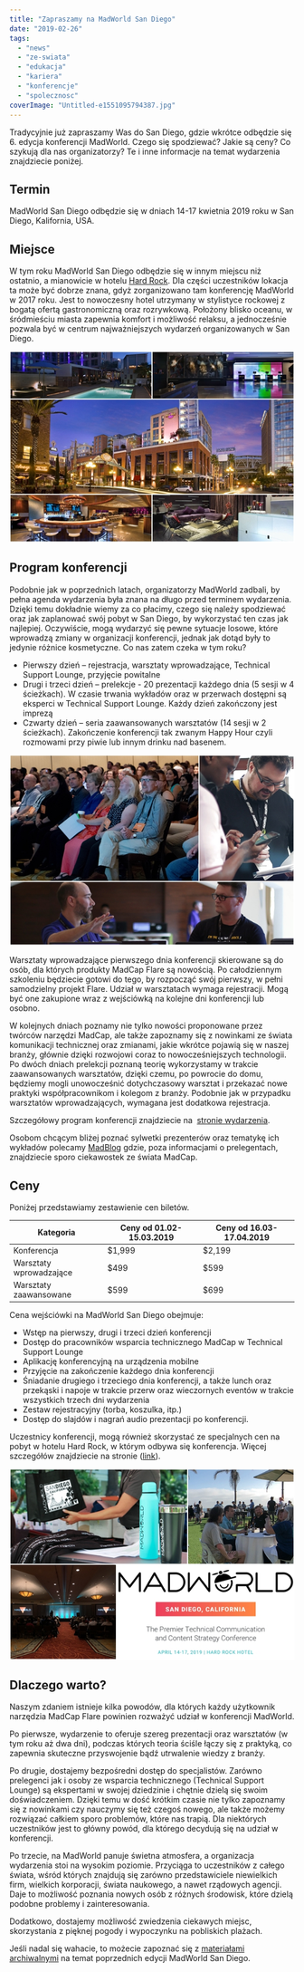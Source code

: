 ```yaml
---
title: "Zapraszamy na MadWorld San Diego"
date: "2019-02-26"
tags:
  - "news"
  - "ze-swiata"
  - "edukacja"
  - "kariera"
  - "konferencje"
  - "spolecznosc"
coverImage: "Untitled-e1551095794387.jpg"
---
```


Tradycyjnie już zapraszamy Was do San Diego, gdzie wkrótce odbędzie się 6.
edycja konferencji MadWorld. Czego się spodziewać? Jakie są ceny? Co szykują dla
nas organizatorzy? Te i inne informacje na temat wydarzenia znajdziecie poniżej.

## Termin

MadWorld San Diego odbędzie się w dniach 14-17 kwietnia 2019 roku w San Diego,
Kalifornia, USA.

## Miejsce

W tym roku MadWorld San Diego odbędzie się w innym miejscu niż ostatnio, a
mianowicie w hotelu [Hard Rock](http://www.hardrockhotelsd.com/). Dla części
uczestników lokacja ta może być dobrze znana, gdyż zorganizowano tam konferencję
MadWorld w 2017 roku. Jest to nowoczesny hotel utrzymany w stylistyce rockowej z
bogatą ofertą gastronomiczną oraz rozrywkową. Położony blisko oceanu, w
śródmieściu miasta zapewnia komfort i możliwość relaksu, a jednocześnie pozwala
być w centrum najważniejszych wydarzeń organizowanych w San Diego.

![](images/page2.jpg)

## Program konferencji

Podobnie jak w poprzednich latach, organizatorzy MadWorld zadbali, by pełna
agenda wydarzenia była znana na długo przed terminem wydarzenia. Dzięki temu
dokładnie wiemy za co płacimy, czego się należy spodziewać oraz jak zaplanować
swój pobyt w San Diego, by wykorzystać ten czas jak najlepiej. Oczywiście, mogą
wydarzyć się pewne sytuacje losowe, które wprowadzą zmiany w organizacji
konferencji, jednak jak dotąd były to jedynie różnice kosmetyczne. Co nas zatem
czeka w tym roku?

- Pierwszy dzień – rejestracja, warsztaty wprowadzające, Technical Support
  Lounge, przyjęcie powitalne
- Drugi i trzeci dzień – prelekcje - 20 prezentacji każdego dnia (5 sesji w 4
  ścieżkach). W czasie trwania wykładów oraz w przerwach dostępni są eksperci w
  Technical Support Lounge. Każdy dzień zakończony jest imprezą
- Czwarty dzień – seria zaawansowanych warsztatów (14 sesji w 2 ścieżkach).
  Zakończenie konferencji tak zwanym Happy Hour czyli rozmowami przy piwie lub
  innym drinku nad basenem.

![](images/page1.jpg)

Warsztaty wprowadzające pierwszego dnia konferencji skierowane są do osób, dla
których produkty MadCap Flare są nowością. Po całodziennym szkoleniu będziecie
gotowi do tego, by rozpocząć swój pierwszy, w pełni samodzielny projekt Flare.
Udział w warsztatach wymaga rejestracji. Mogą być one zakupione wraz z
wejściówką na kolejne dni konferencji lub osobno.

W kolejnych dniach poznamy nie tylko nowości proponowane przez twórców narzędzi
MadCap, ale także zapoznamy się z nowinkami ze świata komunikacji technicznej
oraz zmianami, jakie wkrótce pojawią się w naszej branży, głównie dzięki
rozwojowi coraz to nowocześniejszych technologii. Po dwóch dniach prelekcji
poznaną teorię wykorzystamy w trakcie zaawansowanych warsztatów, dzięki czemu,
po powrocie do domu, będziemy mogli unowocześnić dotychczasowy warsztat i
przekazać nowe praktyki współpracownikom i kolegom z branży. Podobnie jak w
przypadku warsztatów wprowadzających, wymagana jest dodatkowa rejestracja.

Szczegółowy program konferencji znajdziecie na 
[stronie wydarzenia](https://www.madcapsoftware.com/conference/madworld-2019/schedule/#content).

Osobom chcącym bliżej poznać sylwetki prezenterów oraz tematykę ich wykładów
polecamy [MadBlog](https://www.madcapsoftware.com/blog/) gdzie, poza
informacjami o prelegentach, znajdziecie sporo ciekawostek ze świata MadCap.

## Ceny

Poniżej przedstawiamy zestawienie cen biletów.

| **Kategoria**           | Ceny od 01.02-15.03.2019 | Ceny od 16.03-17.04.2019 |
| ----------------------- | ------------------------ | ------------------------ |
| Konferencja             | $1,999                   | $2,199                   |
| Warsztaty wprowadzające | $499                     | $599                     |
| Warsztaty zaawansowane  | $599                     | $699                     |

Cena wejściówki na MadWorld San Diego obejmuje:

- Wstęp na pierwszy, drugi i trzeci dzień konferencji
- Dostęp do pracowników wsparcia technicznego MadCap w Technical Support Lounge
- Aplikację konferencyjną na urządzenia mobilne
- Przyjęcie na zakończenie każdego dnia konferencji
- Śniadanie drugiego i trzeciego dnia konferencji, a także lunch oraz przekąski
  i napoje w trakcie przerw oraz wieczornych eventów w trakcie wszystkich trzech
  dni wydarzenia
- Zestaw rejestracyjny (torba, koszulka, itp.)
- Dostęp do slajdów i nagrań audio prezentacji po konferencji.

Uczestnicy konferencji, mogą również skorzystać ze specjalnych cen na pobyt w
hotelu Hard Rock, w którym odbywa się konferencja. Więcej szczegółów znajdziecie
na stronie
([link](https://www.madcapsoftware.com/conference/madworld-2019/pricing.aspx#content)).

![](images/page3.jpg)

## Dlaczego warto?

Naszym zdaniem istnieje kilka powodów, dla których każdy użytkownik narzędzia
MadCap Flare powinien rozważyć udział w konferencji MadWorld.

Po pierwsze, wydarzenie to oferuje szereg prezentacji oraz warsztatów (w tym
roku aż dwa dni), podczas których teoria ściśle łączy się z praktyką, co
zapewnia skuteczne przyswojenie bądź utrwalenie wiedzy z branży.

Po drugie, dostajemy bezpośredni dostęp do specjalistów. Zarówno prelegenci jak
i osoby ze wsparcia technicznego (Technical Support Lounge) są ekspertami w
swojej dziedzinie i chętnie dzielą się swoim doświadczeniem. Dzięki temu w dość
krótkim czasie nie tylko zapoznamy się z nowinkami czy nauczymy się też czegoś
nowego, ale także możemy rozwiązać całkiem sporo problemów, które nas trapią.
Dla niektórych uczestników jest to główny powód, dla którego decydują się na
udział w konferencji.

Po trzecie, na MadWorld panuje świetna atmosfera, a organizacja wydarzenia stoi
na wysokim poziomie. Przyciąga to uczestników z całego świata, wśród których
znajdują się zarówno przedstawiciele niewielkich firm, wielkich korporacji,
świata naukowego, a nawet rządowych agencji. Daje to możliwość poznania nowych
osób z różnych środowisk, które dzielą podobne problemy i zainteresowania.

Dodatkowo, dostajemy możliwość zwiedzenia ciekawych miejsc, skorzystania z
pięknej pogody i wypoczynku na pobliskich plażach.

Jeśli nadal się wahacie, to możecie zapoznać się z
[materiałami archiwalnymi](https://www.madcapsoftware.com/conference/) na temat
poprzednich edycji MadWorld San Diego.

